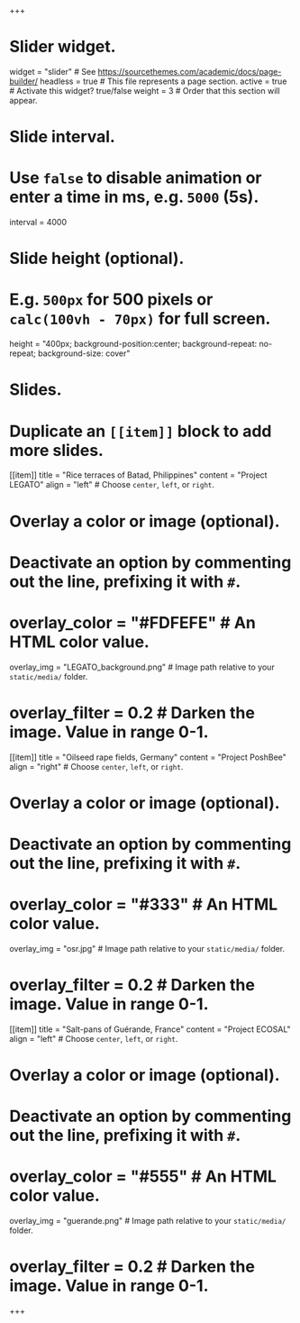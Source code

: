 +++
# Slider widget.
widget = "slider"  # See https://sourcethemes.com/academic/docs/page-builder/
headless = true  # This file represents a page section.
active = true  # Activate this widget? true/false
weight = 3  # Order that this section will appear.

# Slide interval.
# Use `false` to disable animation or enter a time in ms, e.g. `5000` (5s).
interval = 4000

# Slide height (optional).
# E.g. `500px` for 500 pixels or `calc(100vh - 70px)` for full screen.
height = "400px; background-position:center; background-repeat: no-repeat; background-size: cover"

# Slides.
# Duplicate an `[[item]]` block to add more slides.
   [[item]]
  title = "Rice terraces of Batad, Philippines"
  content = "Project LEGATO"
  align = "left"  # Choose `center`, `left`, or `right`.

  # Overlay a color or image (optional).
  #   Deactivate an option by commenting out the line, prefixing it with `#`.
  # overlay_color = "#FDFEFE"  # An HTML color value.
  overlay_img = "LEGATO_background.png"  # Image path relative to your `static/media/` folder.
  # overlay_filter = 0.2  # Darken the image. Value in range 0-1.
  
  [[item]]
  title = "Oilseed rape fields, Germany"
  content = "Project PoshBee"
  align = "right"  # Choose `center`, `left`, or `right`.

  # Overlay a color or image (optional).
  #   Deactivate an option by commenting out the line, prefixing it with `#`.
  # overlay_color = "#333"  # An HTML color value.
  overlay_img = "osr.jpg"  # Image path relative to your `static/media/` folder.
  # overlay_filter = 0.2  # Darken the image. Value in range 0-1.

  [[item]]
  title = "Salt-pans of Guérande, France"
  content = "Project ECOSAL"
  align = "left"  # Choose `center`, `left`, or `right`.

  # Overlay a color or image (optional).
  #   Deactivate an option by commenting out the line, prefixing it with `#`.
  # overlay_color = "#555"  # An HTML color value.
  overlay_img = "guerande.png"  # Image path relative to your `static/media/` folder.
  # overlay_filter = 0.2  # Darken the image. Value in range 0-1.
+++
